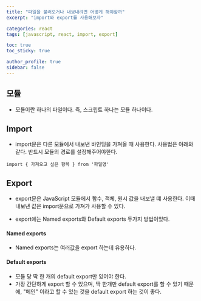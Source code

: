 ```yaml
---
title: "파일을 불러오거나 내보내려면 어떻게 해야할까"
excerpt: "import와 export를 사용해보자"

categories: react
tags: [javascript, react, import, export]

toc: true
toc_sticky: true

author_profile: true
sidebar: false
---
```


## 모듈

- 모듈이란 하나의 파일이다. 즉, 스크립트 하나는 모듈 하나이다.

## Import

- import문은 다른 모듈에서 내보낸 바인딩을 가져올 때 사용한다.
  사용법은 아래와 같다. 반드시 모듈의 경로를 설정해주어야한다.

```
import { 가져오고 싶은 항목 } from '파일명'
```

## Export

- export문은 JavaScript 모듈에서 함수, 객체, 원시 값을 내보낼 떄 사용한다. 이때 내보낸 값은 import문으로 가져가 사용할 수 있다.

- export에는 Named exports와 Default exports 두가지 방법이있다.

#### Named exports

- Named exports는 여러값을 export 하는데 유용하다.

#### Default exports

- 모듈 당 딱 한 개의 default export만 있어야 한다.
- 가장 간단하게 export 할 수 있으며, 딱 한개만 default export를 할 수 있기 때문에, "메인" 이라고 할 수 있는 것을 default export 하는 것이 좋다.
